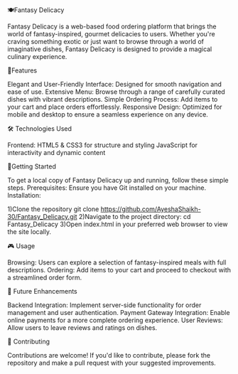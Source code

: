 🍽️Fantasy Delicacy

Fantasy Delicacy is a web-based food ordering platform that brings the world of fantasy-inspired, gourmet delicacies to users.
Whether you're craving something exotic or just want to browse through a world of imaginative dishes, Fantasy Delicacy is designed to provide a magical culinary experience.

🌟Features

Elegant and User-Friendly Interface: Designed for smooth navigation and ease of use.
Extensive Menu: Browse through a range of carefully curated dishes with vibrant descriptions.
Simple Ordering Process: Add items to your cart and place orders effortlessly.
Responsive Design: Optimized for mobile and desktop to ensure a seamless experience on any device.

🛠️ Technologies Used

Frontend:
HTML5 & CSS3 for structure and styling
JavaScript for interactivity and dynamic content

🚀Getting Started

To get a local copy of Fantasy Delicacy up and running, follow these simple steps.
Prerequisites:
Ensure you have Git installed on your machine.
Installation:

1)Clone the repository
git clone https://github.com/AyeshaShaikh-30/Fantasy_Delicacy.git
2)Navigate to the project directory:
cd Fantasy_Delicacy
3)Open index.html in your preferred web browser to view the site locally.

🎮 Usage

Browsing: Users can explore a selection of fantasy-inspired meals with full descriptions.
Ordering: Add items to your cart and proceed to checkout with a streamlined order form.

🚧 Future Enhancements

Backend Integration: Implement server-side functionality for order management and user authentication.
Payment Gateway Integration: Enable online payments for a more complete ordering experience.
User Reviews: Allow users to leave reviews and ratings on dishes.

🤝 Contributing

Contributions are welcome! If you'd like to contribute, please fork the repository and make a pull request with your suggested improvements.


